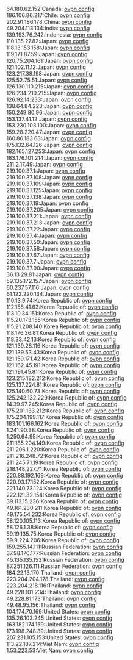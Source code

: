 64.180.62.152:Canada: [ovpn config](vpn/64_180_62_152.ovpn)  
186.106.86.217:Chile: [ovpn config](vpn/186_106_86_217.ovpn)  
202.91.186.178:China: [ovpn config](vpn/202_91_186_178.ovpn)  
49.204.113.134:India: [ovpn config](vpn/49_204_113_134.ovpn)  
139.193.76.242:Indonesia: [ovpn config](vpn/139_193_76_242.ovpn)  
110.135.27.82:Japan: [ovpn config](vpn/110_135_27_82.ovpn)  
118.13.153.158:Japan: [ovpn config](vpn/118_13_153_158.ovpn)  
119.171.87.59:Japan: [ovpn config](vpn/119_171_87_59.ovpn)  
120.75.204.161:Japan: [ovpn config](vpn/120_75_204_161.ovpn)  
121.102.11.12:Japan: [ovpn config](vpn/121_102_11_12.ovpn)  
123.217.38.198:Japan: [ovpn config](vpn/123_217_38_198.ovpn)  
125.52.75.51:Japan: [ovpn config](vpn/125_52_75_51.ovpn)  
126.130.110.215:Japan: [ovpn config](vpn/126_130_110_215.ovpn)  
126.234.210.215:Japan: [ovpn config](vpn/126_234_210_215.ovpn)  
126.92.14.233:Japan: [ovpn config](vpn/126_92_14_233.ovpn)  
138.64.84.223:Japan: [ovpn config](vpn/138_64_84_223.ovpn)  
150.249.80.96:Japan: [ovpn config](vpn/150_249_80_96.ovpn)  
153.137.41.12:Japan: [ovpn config](vpn/153_137_41_12.ovpn)  
153.230.103.100:Japan: [ovpn config](vpn/153_230_103_100.ovpn)  
159.28.220.47:Japan: [ovpn config](vpn/159_28_220_47.ovpn)  
160.86.183.63:Japan: [ovpn config](vpn/160_86_183_63.ovpn)  
175.132.64.126:Japan: [ovpn config](vpn/175_132_64_126.ovpn)  
182.165.127.253:Japan: [ovpn config](vpn/182_165_127_253.ovpn)  
183.176.101.214:Japan: [ovpn config](vpn/183_176_101_214.ovpn)  
211.2.17.49:Japan: [ovpn config](vpn/211_2_17_49.ovpn)  
219.100.37.1:Japan: [ovpn config](vpn/219_100_37_1.ovpn)  
219.100.37.108:Japan: [ovpn config](vpn/219_100_37_108.ovpn)  
219.100.37.109:Japan: [ovpn config](vpn/219_100_37_109.ovpn)  
219.100.37.125:Japan: [ovpn config](vpn/219_100_37_125.ovpn)  
219.100.37.138:Japan: [ovpn config](vpn/219_100_37_138.ovpn)  
219.100.37.19:Japan: [ovpn config](vpn/219_100_37_19.ovpn)  
219.100.37.205:Japan: [ovpn config](vpn/219_100_37_205.ovpn)  
219.100.37.211:Japan: [ovpn config](vpn/219_100_37_211.ovpn)  
219.100.37.213:Japan: [ovpn config](vpn/219_100_37_213.ovpn)  
219.100.37.22:Japan: [ovpn config](vpn/219_100_37_22.ovpn)  
219.100.37.4:Japan: [ovpn config](vpn/219_100_37_4.ovpn)  
219.100.37.50:Japan: [ovpn config](vpn/219_100_37_50.ovpn)  
219.100.37.58:Japan: [ovpn config](vpn/219_100_37_58.ovpn)  
219.100.37.67:Japan: [ovpn config](vpn/219_100_37_67.ovpn)  
219.100.37.7:Japan: [ovpn config](vpn/219_100_37_7.ovpn)  
219.100.37.90:Japan: [ovpn config](vpn/219_100_37_90.ovpn)  
36.13.29.81:Japan: [ovpn config](vpn/36_13_29_81.ovpn)  
59.135.172.157:Japan: [ovpn config](vpn/59_135_172_157.ovpn)  
60.237.57.116:Japan: [ovpn config](vpn/60_237_57_116.ovpn)  
61.122.220.134:Japan: [ovpn config](vpn/61_122_220_134.ovpn)  
110.13.9.74:Korea Republic of: [ovpn config](vpn/110_13_9_74.ovpn)  
112.158.41.63:Korea Republic of: [ovpn config](vpn/112_158_41_63.ovpn)  
113.10.34.151:Korea Republic of: [ovpn config](vpn/113_10_34_151.ovpn)  
115.20.173.155:Korea Republic of: [ovpn config](vpn/115_20_173_155.ovpn)  
115.21.208.140:Korea Republic of: [ovpn config](vpn/115_21_208_140.ovpn)  
118.176.36.81:Korea Republic of: [ovpn config](vpn/118_176_36_81.ovpn)  
118.33.42.13:Korea Republic of: [ovpn config](vpn/118_33_42_13.ovpn)  
121.139.28.116:Korea Republic of: [ovpn config](vpn/121_139_28_116.ovpn)  
121.139.53.43:Korea Republic of: [ovpn config](vpn/121_139_53_43.ovpn)  
121.159.171.42:Korea Republic of: [ovpn config](vpn/121_159_171_42.ovpn)  
121.162.45.191:Korea Republic of: [ovpn config](vpn/121_162_45_191.ovpn)  
121.191.45.81:Korea Republic of: [ovpn config](vpn/121_191_45_81.ovpn)  
123.215.182.212:Korea Republic of: [ovpn config](vpn/123_215_182_212.ovpn)  
125.137.224.81:Korea Republic of: [ovpn config](vpn/125_137_224_81.ovpn)  
125.140.60.73:Korea Republic of: [ovpn config](vpn/125_140_60_73.ovpn)  
125.242.132.229:Korea Republic of: [ovpn config](vpn/125_242_132_229.ovpn)  
14.39.97.245:Korea Republic of: [ovpn config](vpn/14_39_97_245.ovpn)  
175.201.133.212:Korea Republic of: [ovpn config](vpn/175_201_133_212.ovpn)  
175.204.199.117:Korea Republic of: [ovpn config](vpn/175_204_199_117.ovpn)  
183.101.166.162:Korea Republic of: [ovpn config](vpn/183_101_166_162.ovpn)  
1.241.90.38:Korea Republic of: [ovpn config](vpn/1_241_90_38.ovpn)  
1.250.64.95:Korea Republic of: [ovpn config](vpn/1_250_64_95.ovpn)  
211.185.204.149:Korea Republic of: [ovpn config](vpn/211_185_204_149.ovpn)  
211.206.1.220:Korea Republic of: [ovpn config](vpn/211_206_1_220.ovpn)  
211.216.248.72:Korea Republic of: [ovpn config](vpn/211_216_248_72.ovpn)  
211.245.71.19:Korea Republic of: [ovpn config](vpn/211_245_71_19.ovpn)  
218.148.227.71:Korea Republic of: [ovpn config](vpn/218_148_227_71.ovpn)  
220.88.192.169:Korea Republic of: [ovpn config](vpn/220_88_192_169.ovpn)  
220.93.17.152:Korea Republic of: [ovpn config](vpn/220_93_17_152.ovpn)  
221.140.73.124:Korea Republic of: [ovpn config](vpn/221_140_73_124.ovpn)  
222.121.32.154:Korea Republic of: [ovpn config](vpn/222_121_32_154.ovpn)  
39.113.15.236:Korea Republic of: [ovpn config](vpn/39_113_15_236.ovpn)  
49.161.230.211:Korea Republic of: [ovpn config](vpn/49_161_230_211.ovpn)  
49.175.54.232:Korea Republic of: [ovpn config](vpn/49_175_54_232.ovpn)  
58.120.105.113:Korea Republic of: [ovpn config](vpn/58_120_105_113.ovpn)  
58.126.1.38:Korea Republic of: [ovpn config](vpn/58_126_1_38.ovpn)  
59.19.135.75:Korea Republic of: [ovpn config](vpn/59_19_135_75.ovpn)  
59.9.224.206:Korea Republic of: [ovpn config](vpn/59_9_224_206.ovpn)  
159.255.14.111:Russian Federation: [ovpn config](vpn/159_255_14_111.ovpn)  
37.98.170.177:Russian Federation: [ovpn config](vpn/37_98_170_177.ovpn)  
45.135.135.153:Russian Federation: [ovpn config](vpn/45_135_135_153.ovpn)  
87.251.126.111:Russian Federation: [ovpn config](vpn/87_251_126_111.ovpn)  
184.22.13.170:Thailand: [ovpn config](vpn/184_22_13_170.ovpn)  
223.204.204.178:Thailand: [ovpn config](vpn/223_204_204_178.ovpn)  
223.204.218.116:Thailand: [ovpn config](vpn/223_204_218_116.ovpn)  
49.228.101.234:Thailand: [ovpn config](vpn/49_228_101_234.ovpn)  
49.228.81.173:Thailand: [ovpn config](vpn/49_228_81_173.ovpn)  
49.48.95.156:Thailand: [ovpn config](vpn/49_48_95_156.ovpn)  
104.174.70.169:United States: [ovpn config](vpn/104_174_70_169.ovpn)  
135.26.103.245:United States: [ovpn config](vpn/135_26_103_245.ovpn)  
163.182.174.159:United States: [ovpn config](vpn/163_182_174_159.ovpn)  
173.198.248.39:United States: [ovpn config](vpn/173_198_248_39.ovpn)  
207.231.105.153:United States: [ovpn config](vpn/207_231_105_153.ovpn)  
113.22.187.214:Viet Nam: [ovpn config](vpn/113_22_187_214.ovpn)  
1.53.223.53:Viet Nam: [ovpn config](vpn/1_53_223_53.ovpn)  
